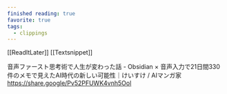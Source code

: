 ```yaml
---
finished reading: true
favorite: true
tags:
  - clippings
---
```

[[ReadItLater]] [[Textsnippet]]

音声ファースト思考術で人生が変わった話 - Obsidian × 音声入力で21日間330件のメモで見えたAI時代の新しい可能性｜けいすけ / AIマンガ家 https://share.google/Pv52PFUWK4vnh5Ool